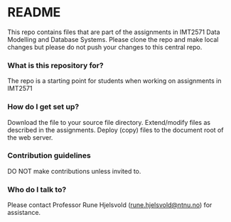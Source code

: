 # README #

This repo contains files that are part of the assignments in IMT2571 Data Modelling and Database Systems. Please clone the repo and make local changes but please do not push your changes to this central repo.

### What is this repository for? ###

The repo is a starting point for students when working on assignments in IMT2571

### How do I get set up? ###

Download the file to your source file directory. Extend/modify files as described in the assignments. Deploy (copy) files to the document root of the web server.

### Contribution guidelines ###

DO NOT make contributions unless invited to.

### Who do I talk to? ###

Please contact Professor Rune Hjelsvold (rune.hjelsvold@ntnu.no) for assistance.